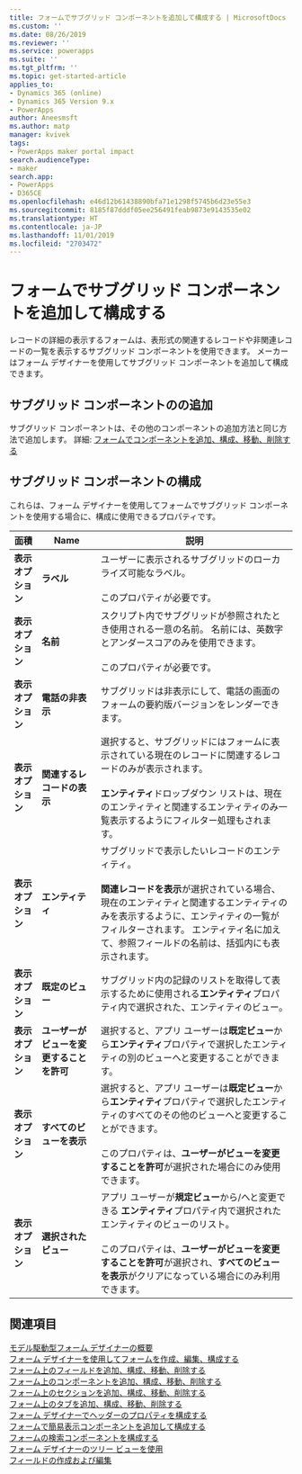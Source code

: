 ```yaml
---
title: フォームでサブグリッド コンポーネントを追加して構成する | MicrosoftDocs
ms.custom: ''
ms.date: 08/26/2019
ms.reviewer: ''
ms.service: powerapps
ms.suite: ''
ms.tgt_pltfrm: ''
ms.topic: get-started-article
applies_to:
- Dynamics 365 (online)
- Dynamics 365 Version 9.x
- PowerApps
author: Aneesmsft
ms.author: matp
manager: kvivek
tags:
- PowerApps maker portal impact
search.audienceType:
- maker
search.app:
- PowerApps
- D365CE
ms.openlocfilehash: e46d12b61438890bfa71e1298f5745b6d23e55e3
ms.sourcegitcommit: 8185f87dddf05ee256491feab9873e9143535e02
ms.translationtype: HT
ms.contentlocale: ja-JP
ms.lasthandoff: 11/01/2019
ms.locfileid: "2703472"
---
```

<!-- note from editor: I recommend removing the hyphen from "sub-grid" based on the style guide entry for sub: https://styleguides.azurewebsites.net/Styleguide/Read?id=2700&topicid=28872. I didn't change it here because I don't know how wide an impact that might have. -->


# <a name="add-and-configure-a-sub-grid-component-on-a-form"></a>フォームでサブグリッド コンポーネントを追加して構成する  
レコードの詳細の表示するフォームは、表形式の関連するレコードや非関連レコードの一覧を表示するサブグリッド コンポーネントを使用できます。 メーカーはフォーム デザイナーを使用してサブグリッド コンポーネントを追加して構成できます。

## <a name="add-a-sub-grid-component"></a>サブグリッド コンポーネントのの追加
サブグリッド コンポーネントは、その他のコンポーネントの追加方法と同じ方法で追加します。 詳細: [フォームでコンポーネントを追加、構成、移動、削除する](add-move-configure-or-delete-components-on-form.md)

## <a name="configure-a-sub-grid-component"></a>サブグリッド コンポーネントの構成
これらは、フォーム デザイナーを使用してフォームでサブグリッド コンポーネントを使用する場合に、構成に使用できるプロパティです。


|面積   |Name  |説明  |
|---------|---------|---------|
| **表示オプション** | **ラベル** | ユーザーに表示されるサブグリッドのローカライズ可能なラベル。 <br /><br />このプロパティが必要です。|
| **表示オプション** |  **名前** |  スクリプト内でサブグリッドが参照されたとき使用される一意の名前。 名前には、英数字とアンダースコアのみを使用できます。 <br /><br />このプロパティが必要です。 |
| **表示オプション** | **電話の非表示** |  サブグリッドは非表示にして、電話の画面のフォームの要約版バージョンをレンダーできます。 |
| **表示オプション** | **関連するレコードの表示** |  選択すると、サブグリッドにはフォームに表示されている現在のレコードに関連するレコードのみが表示されます。 <br /><br />**エンティティ**ドロップダウン リストは、現在のエンティティと関連するエンティティのみ一覧表示するようにフィルター処理もされます。 |
| **表示オプション** | **エンティティ** |  サブグリッドで表示したいレコードのエンティティ。 <br /><br />**関連レコードを表示**が選択されている場合、現在のエンティティと関連するエンティティのみを表示するように、エンティティの一覧がフィルターされます。 エンティティ名に加えて、参照フィールドの名前は、括弧内にも表示されます。 |
| **表示オプション** | **既定のビュー** |  サブグリッド内の記録のリストを取得して表示するために使用される**エンティティ**プロパティ内で選択された、エンティティのビュー。 |
| **表示オプション** | **ユーザーがビューを変更することを許可** |  選択すると、アプリ ユーザーは**既定ビュー**から**エンティティ**プロパティで選択したエンティティの別のビューへと変更することができます。 |
| **表示オプション** | **すべてのビューを表示** |  選択すると、アプリ ユーザーは**既定ビュー**から**エンティティ**プロパティで選択したエンティティのすべてのその他のビューへと変更することができます。 <br /><br />このプロパティは、**ユーザーがビューを変更することを許可**が選択された場合にのみ使用できます。 |
| **表示オプション** | **選択されたビュー** |  アプリ ユーザーが**規定ビュー**から/へと変更できる **エンティティ**プロパティ内で選択されたエンティティのビューのリスト。 <br /><br />このプロパティは、**ユーザーがビューを変更することを許可**が選択され、**すべてのビューを表示**がクリアになっている場合にのみ利用できます。 |

## <a name="see-also"></a>関連項目
[モデル駆動型フォーム デザイナーの概要](form-designer-overview.md)  
[フォーム デザイナーを使用してフォームを作成、編集、構成する](create-and-edit-forms.md)  
[フォーム上のフィールドを追加、構成、移動、削除する](add-move-or-delete-fields-on-form.md)  
[フォーム上のコンポーネントを追加、構成、移動、削除する](add-move-configure-or-delete-components-on-form.md)  
[フォーム上のセクションを追加、構成、移動、削除する](add-move-or-delete-sections-on-form.md)  
[フォーム上のタブを追加、構成、移動、削除する](add-move-or-delete-tabs-on-form.md)  
[フォーム デザイナーでヘッダーのプロパティを構成する](form-designer-header-properties.md)  
[フォームで簡易表示コンポーネントを追加して構成する](form-designer-add-configure-quickview.md)  
[フォームの検索コンポーネントを構成する](form-designer-add-configure-lookup.md)  
[フォーム デザイナーのツリー ビューを使用](using-tree-view-on-form.md)  
[フィールドの作成および編集](../common-data-service/create-edit-field-portal.md)  
